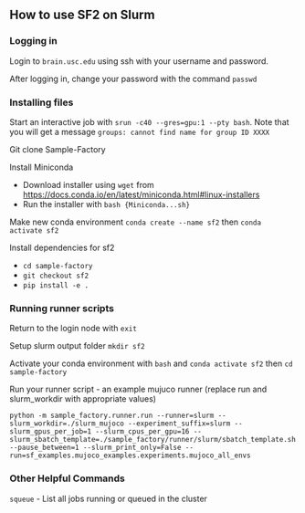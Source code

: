 ## How to use SF2 on Slurm

### Logging in

Login to `brain.usc.edu` using ssh with your username and password.

After logging in, change your password with the command `passwd`

### Installing files

Start an interactive job with `srun -c40 --gres=gpu:1 --pty bash`. 
Note that you will get a message `groups: cannot find name for group ID XXXX`

Git clone Sample-Factory

Install Miniconda
- Download installer using `wget` from https://docs.conda.io/en/latest/miniconda.html#linux-installers
- Run the installer with `bash {Miniconda...sh}`

Make new conda environment `conda create --name sf2` then `conda activate sf2`

Install dependencies for sf2
- `cd sample-factory`
- `git checkout sf2`
- `pip install -e .`

### Running runner scripts

Return to the login node with `exit`

Setup slurm output folder `mkdir sf2` 

Activate your conda environment with `bash` and `conda activate sf2` then `cd sample-factory`

Run your runner script - an example mujuco runner (replace run and slurm_workdir with appropriate values)
```
python -m sample_factory.runner.run --runner=slurm --slurm_workdir=./slurm_mujoco --experiment_suffix=slurm --slurm_gpus_per_job=1 --slurm_cpus_per_gpu=16 --slurm_sbatch_template=./sample_factory/runner/slurm/sbatch_template.sh --pause_between=1 --slurm_print_only=False --run=sf_examples.mujoco_examples.experiments.mujoco_all_envs
```

### Other Helpful Commands

`squeue` - List all jobs running or queued in the cluster
